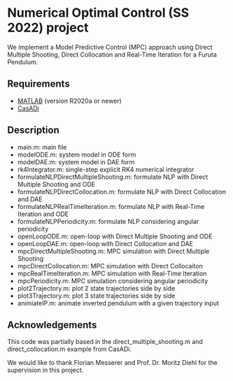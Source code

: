 # Numerical Optimal Control (SS 2022) project

We implement a Model Predictive Control (MPC) approach using Direct Multiple Shooting, Direct Collocation and Real-Time Iteration for a Furuta Pendulum.

## Requirements

* [MATLAB](https://www.mathworks.com/products/matlab.html) (version R2020a or newer)
* [CasADi](https://web.casadi.org/)

## Description

* main.m: main file
* modelODE.m: system model in ODE form
* modelDAE.m: system model in DAE form
* rk4Integrator.m: single-step explicit RK4 numerical integrator
* formulateNLPDirectMultipleShooting.m: formulate NLP with Direct Multiple Shooting and ODE
* formulateNLPDirectCollocation.m: formulate NLP with Direct Collocation and DAE
* formulateNLPRealTimeIteration.m: formulate NLP with Real-Time Iteration and ODE
* formulateNLPPeriodicity.m: formulate NLP considering angular periodicity
* openLoopODE.m: open-loop with Direct Multiple Shooting and ODE
* openLoopDAE.m: open-loop with Direct Collocation and DAE
* mpcDirectMultipleShooting.m: MPC simulation with Direct Multiple Shooting
* mpcDirectCollocation.m: MPC simulation with Direct Collocaiton
* mpcRealTimeIteration.m: MPC simulation with Real-Time Iteration
* mpcPeriodicity.m: MPC simulation considering angular periodicity
* plot2Trajectory.m: plot 2 state trajectories side by side
* plot3Trajectory.m: plot 3 state trajectories side by side
* animiateIP.m: animate inverted pendulum with a given trajectory input

## Acknowledgements

This code was partially based in the direct_multiple_shooting.m and direct_collocation.m example from CasADi.

We would like to thank Florian Messerer and Prof. Dr. Moritz Diehl for the supervision in this project.
